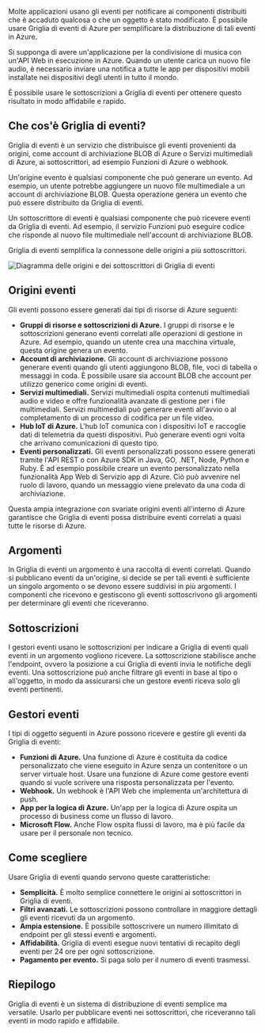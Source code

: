 Molte applicazioni usano gli eventi per notificare ai componenti distribuiti che è accaduto qualcosa o che un oggetto è stato modificato. È possibile usare Griglia di eventi di Azure per semplificare la distribuzione di tali eventi in Azure.

Si supponga di avere un'applicazione per la condivisione di musica con un'API Web in esecuzione in Azure. Quando un utente carica un nuovo file audio, è necessario inviare una notifica a tutte le app per dispositivi mobili installate nei dispositivi degli utenti in tutto il mondo.

È possibile usare le sottoscrizioni a Griglia di eventi per ottenere questo risultato in modo affidabile e rapido.

## <a name="what-is-event-grid"></a>Che cos'è Griglia di eventi?

Griglia di eventi è un servizio che distribuisce gli eventi provenienti da origini, come account di archiviazione BLOB di Azure o Servizi multimediali di Azure, ai sottoscrittori, ad esempio Funzioni di Azure o webhook.

Un'origine evento è qualsiasi componente che può generare un evento. Ad esempio, un utente potrebbe aggiungere un nuovo file multimediale a un account di archiviazione BLOB. Questa operazione genera un evento che può essere distribuito da Griglia di eventi.

Un sottoscrittore di eventi è qualsiasi componente che può ricevere eventi da Griglia di eventi. Ad esempio, il servizio Funzioni può eseguire codice che risponde al nuovo file multimediale nell'account di archiviazione BLOB.

Griglia di eventi semplifica la connessone delle origini a più sottoscrittori.

![Diagramma delle origini e dei sottoscrittori di Griglia di eventi](../images/6-event-grid.png)

## <a name="event-sources"></a>Origini eventi

Gli eventi possono essere generati dai tipi di risorse di Azure seguenti:

- **Gruppi di risorse e sottoscrizioni di Azure.** I gruppi di risorse e le sottoscrizioni generano eventi correlati alle operazioni di gestione in Azure. Ad esempio, quando un utente crea una macchina virtuale, questa origine genera un evento.
- **Account di archiviazione.** Gli account di archiviazione possono generare eventi quando gli utenti aggiungono BLOB, file, voci di tabella o messaggi in coda. È possibile usare sia account BLOB che account per utilizzo generico come origini di eventi.
- **Servizi multimediali.** Servizi multimediali ospita contenuti multimediali audio e video e offre funzionalità avanzate di gestione per i file multimediali. Servizi multimediali può generare eventi all'avvio o al completamento di un processo di codifica per un file video.
- **Hub IoT di Azure.** L'hub IoT comunica con i dispositivi IoT e raccoglie dati di telemetria da questi dispositivi. Può generare eventi ogni volta che arrivano comunicazioni di questo tipo.
- **Eventi personalizzati.** Gli eventi personalizzati possono essere generati tramite l'API REST o con Azure SDK in Java, GO, .NET, Node, Python e Ruby. È ad esempio possibile creare un evento personalizzato nella funzionalità App Web di Servizio app di Azure. Ciò può avvenire nel ruolo di lavoro, quando un messaggio viene prelevato da una coda di archiviazione.

Questa ampia integrazione con svariate origini eventi all'interno di Azure garantisce che Griglia di eventi possa distribuire eventi correlati a quasi tutte le risorse di Azure.

## <a name="topics"></a>Argomenti

In Griglia di eventi un argomento è una raccolta di eventi correlati. Quando si pubblicano eventi da un'origine, si decide se per tali eventi è sufficiente un singolo argomento o se devono essere suddivisi in più argomenti. I componenti che ricevono e gestiscono gli eventi sottoscrivono gli argomenti per determinare gli eventi che riceveranno.

## <a name="subscriptions"></a>Sottoscrizioni

I gestori eventi usano le sottoscrizioni per indicare a Griglia di eventi quali eventi in un argomento vogliono ricevere. La sottoscrizione stabilisce anche l'endpoint, ovvero la posizione a cui Griglia di eventi invia le notifiche degli eventi. Una sottoscrizione può anche filtrare gli eventi in base al tipo o all'oggetto, in modo da assicurarsi che un gestore eventi riceva solo gli eventi pertinenti.

## <a name="event-handlers"></a>Gestori eventi

I tipi di oggetto seguenti in Azure possono ricevere e gestire gli eventi da Griglia di eventi:

- **Funzioni di Azure.** Una funzione di Azure è costituita da codice personalizzato che viene eseguito in Azure senza un contenitore o un server virtuale host. Usare una funzione di Azure come gestore eventi quando si vuole scrivere una risposta personalizzata per l'evento.
- **Webhook.** Un webhook è l'API Web che implementa un'architettura di push.
- **App per la logica di Azure.** Un'app per la logica di Azure ospita un processo di business come un flusso di lavoro.
- **Microsoft Flow.** Anche Flow ospita flussi di lavoro, ma è più facile da usare per il personale non tecnico.

## <a name="how-to-choose"></a>Come scegliere

Usare Griglia di eventi quando servono queste caratteristiche:

- **Semplicità.** È molto semplice connettere le origini ai sottoscrittori in Griglia di eventi.
- **Filtri avanzati.** Le sottoscrizioni possono controllare in maggiore dettagli gli eventi ricevuti da un argomento.
- **Ampia estensione.** È possibile sottoscrivere un numero illimitato di endpoint per gli stessi eventi e argomenti.
- **Affidabilità.** Griglia di eventi esegue nuovi tentativi di recapito degli eventi per 24 ore per ogni sottoscrizione.
- **Pagamento per evento.** Si paga solo per il numero di eventi trasmessi.

## <a name="summary"></a>Riepilogo

Griglia di eventi è un sistema di distribuzione di eventi semplice ma versatile. Usarlo per pubblicare eventi nei sottoscrittori, che riceveranno tali eventi in modo rapido e affidabile.